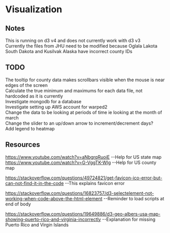 # **Visualization**
## **Notes**
This is running on d3 v4 and does not currently work with d3 v3  
Currently the files from JHU need to be modified because Oglala Lakota South Dakota and Kusilvak Alaska have incorrect county IDs  
## **TODO**
The tooltip for county data makes scrollbars visible when the mouse is near edges of the screen  
Calculate the true minimum and maximums for each data file, not hardcoded as it is currently  
Investigate mongodb for a database  
Investigate setting up AWS account for warped2  
Change the data to be looking at periods of time ie looking at the month of march  
Change the slider to an up/down arrow to increment/decrement days?  
Add legend to heatmap
## **Resources**
https://www.youtube.com/watch?v=aNbgrqRuoiE  --Help for US state map  
https://www.youtube.com/watch?v=G-VggTK-Wlg  --Help for US county map

https://stackoverflow.com/questions/49724821/get-favicon-ico-error-but-can-not-find-it-in-the-code  --This explains favicon error  

https://stackoverflow.com/questions/16823757/d3-selectelement-not-working-when-code-above-the-html-element  --Reminder to load scripts at end of body  

https://stackoverflow.com/questions/19649886/d3-geo-albers-usa-map-showing-puerto-rico-and-virginia-incorrectly  --Explanation for missing Puerto Rico and Virgin Islands
